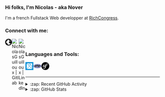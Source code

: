 ### Hi folks, I'm Nicolas - aka Nover

I'm a french Fullstack Web developper at [RichCongress](https://www.richcongress.com).

### Connect with me:

[<img align="left" alt="NicolasGuilloux.eu" width="22px" src="https://raw.githubusercontent.com/iconic/open-iconic/master/svg/globe.svg" />][website]
[<img align="left" alt="NicolasGuilloux | Gitlab" width="22px" src="https://gitlab.com/gitlab-com/gitlab-artwork/raw/master/logo/logo.svg" />][gitlab]
[<img align="left" alt="NicolasGuilloux | LinkedIn" width="22px" src="https://cdn.jsdelivr.net/npm/simple-icons@v3/icons/linkedin.svg" />][linkedin]

<br />

### Languages and Tools:

<img align="left" alt="Elm" width="26px" src="https://raw.githubusercontent.com/github/explore/master/topics/elm/elm.png" />
<img align="left" alt="PHP" width="26px" src="https://raw.githubusercontent.com/github/explore/master/topics/php/php.png" />
<img align="left" alt="Symfony" width="26px" src="https://raw.githubusercontent.com/github/explore/master/topics/symfony/symfony.png" />

<br />
<br />

---

<details>
  <summary>:zap: Recent GitHub Activity</summary>

<!--START_SECTION:activity-->
1. ❗️ Opened issue [#11](https://github.com/Mic92/envfs/issues/11) in [Mic92/envfs](https://github.com/Mic92/envfs)
2. 🗣 Commented on [#80](https://github.com/NicolasGuilloux/blade-shadow-beta/issues/80) in [NicolasGuilloux/blade-shadow-beta](https://github.com/NicolasGuilloux/blade-shadow-beta)
3. 🗣 Commented on [#30050](https://github.com/home-assistant/core/issues/30050) in [home-assistant/core](https://github.com/home-assistant/core)
4. 🗣 Commented on [#4](https://github.com/NicolasGuilloux/shadow-nix/issues/4) in [NicolasGuilloux/shadow-nix](https://github.com/NicolasGuilloux/shadow-nix)
5. ❌ Closed PR [#4](https://github.com/NicolasGuilloux/shadow-nix/pull/4) in [NicolasGuilloux/shadow-nix](https://github.com/NicolasGuilloux/shadow-nix)
<!--END_SECTION:activity-->

</details>

<details>
  <summary>:zap: GitHub Stats</summary>

  <img align="left" alt="NicolasGuilloux's GitHub Stats" src="https://github-readme-stats.codestackr.vercel.app/api?username=NicolasGuilloux&show_icons=true&hide_border=true" />
</details>

[website]: https://nicolasguilloux.eu
[gitlab]: https://gitlab.com/NicolasGuilloux
[linkedin]: https://www.linkedin.com/in/nicolas-guilloux/
